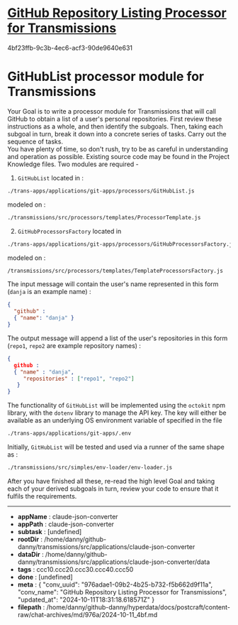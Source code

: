 # [GitHub Repository Listing Processor for Transmissions](https://claude.ai/chat/976adae1-09b2-4b25-b732-f5b662d9f11a)

4bf23ffb-9c3b-4ec6-acf3-90de9640e631

# GitHubList processor module for Transmissions
Your Goal is to write a processor module for Transmissions that will call GitHub to obtain a list of a user's personal repositories. First review these instructions as a whole, and then identify the subgoals. Then, taking each subgoal in turn, break it down into a concrete series of tasks. Carry out the sequence of tasks.  
You have plenty of time, so don't rush, try to be as careful in understanding and operation as possible. 
Existing source code may be found in the Project Knowledge files.
Two modules are required -
1. `GitHubList` located in :
```sh
./trans-apps/applications/git-apps/processors/GitHubList.js
```
modeled on :
```sh
./transmissions/src/processors/templates/ProcessorTemplate.js
```
2. `GitHubProcessorsFactory` located in 
``` sh
./trans-apps/applications/git-apps/processors/GitHubProcessorsFactory.js
```
modeled on :
```sh
/transmissions/src/processors/templates/TemplateProcessorsFactory.js
```
The input message will contain the user's name represented in this form (`danja` is an example name) :
```json
{
  "github" :
  { "name": "danja" }
}
```
The output message will append a list of the user's repositories in this form (`repo1`, `repo2` are example repository names) :
```json
{
  github :
  { "name" : "danja",
     "repositories" : ["repo1", "repo2"] 
   }
}
```
The functionality of `GitHubList`  will be implemented using the `octokit` npm library, with the `dotenv` library to manage the API key. The key will either be available as an underlying OS environment variable of specified in the file 
```sh
./trans-apps/applications/git-apps/.env
```
Initially, `GitHubList` will be tested and used via a runner of the same shape as :
```sh
./transmissions/src/simples/env-loader/env-loader.js
 ```
After you have finished all these, re-read the high level Goal and taking each of your derived subgoals in turn, review your code to ensure that it fulfils the requirements.

---

* **appName** : claude-json-converter
* **appPath** : claude-json-converter
* **subtask** : [undefined]
* **rootDir** : /home/danny/github-danny/transmissions/src/applications/claude-json-converter
* **dataDir** : /home/danny/github-danny/transmissions/src/applications/claude-json-converter/data
* **tags** : ccc10.ccc20.ccc30.ccc40.ccc50
* **done** : [undefined]
* **meta** : {
  "conv_uuid": "976adae1-09b2-4b25-b732-f5b662d9f11a",
  "conv_name": "GitHub Repository Listing Processor for Transmissions",
  "updated_at": "2024-10-11T18:31:18.618571Z"
}
* **filepath** : /home/danny/github-danny/hyperdata/docs/postcraft/content-raw/chat-archives/md/976a/2024-10-11_4bf.md